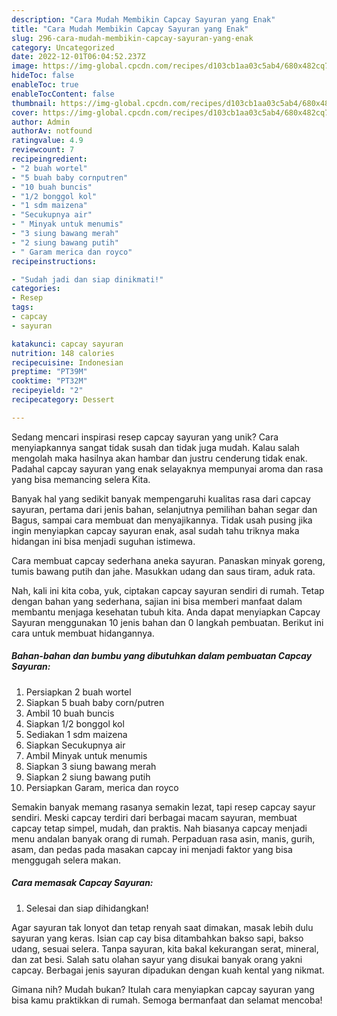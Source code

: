 ```yaml
---
description: "Cara Mudah Membikin Capcay Sayuran yang Enak"
title: "Cara Mudah Membikin Capcay Sayuran yang Enak"
slug: 296-cara-mudah-membikin-capcay-sayuran-yang-enak
category: Uncategorized
date: 2022-12-01T06:04:52.237Z
image: https://img-global.cpcdn.com/recipes/d103cb1aa03c5ab4/680x482cq70/capcay-sayuran-foto-resep-utama.jpg
hideToc: false
enableToc: true
enableTocContent: false
thumbnail: https://img-global.cpcdn.com/recipes/d103cb1aa03c5ab4/680x482cq70/capcay-sayuran-foto-resep-utama.jpg
cover: https://img-global.cpcdn.com/recipes/d103cb1aa03c5ab4/680x482cq70/capcay-sayuran-foto-resep-utama.jpg
author: Admin
authorAv: notfound
ratingvalue: 4.9
reviewcount: 7
recipeingredient:
- "2 buah wortel"
- "5 buah baby cornputren"
- "10 buah buncis"
- "1/2 bonggol kol"
- "1 sdm maizena"
- "Secukupnya air"
- " Minyak untuk menumis"
- "3 siung bawang merah"
- "2 siung bawang putih"
- " Garam merica dan royco"
recipeinstructions:

- "Sudah jadi dan siap dinikmati!"
categories:
- Resep
tags:
- capcay
- sayuran

katakunci: capcay sayuran 
nutrition: 148 calories
recipecuisine: Indonesian
preptime: "PT39M"
cooktime: "PT32M"
recipeyield: "2"
recipecategory: Dessert

---
```





Sedang mencari inspirasi resep capcay sayuran yang unik? Cara menyiapkannya sangat tidak susah dan tidak juga mudah. Kalau salah mengolah maka hasilnya akan hambar dan justru cenderung tidak enak. Padahal capcay sayuran yang enak selayaknya mempunyai aroma dan rasa yang bisa memancing selera Kita.





Banyak hal yang sedikit banyak mempengaruhi kualitas rasa dari capcay sayuran, pertama dari jenis bahan, selanjutnya pemilihan bahan segar dan Bagus, sampai cara membuat dan menyajikannya. Tidak usah pusing jika ingin menyiapkan capcay sayuran enak,      asal sudah tahu triknya maka hidangan ini bisa menjadi suguhan istimewa.














Cara membuat capcay sederhana aneka sayuran. Panaskan minyak goreng, tumis bawang putih dan jahe. Masukkan udang dan saus tiram, aduk rata.






Nah, kali ini kita coba, yuk, ciptakan capcay sayuran sendiri di rumah. Tetap dengan bahan yang sederhana, sajian ini bisa memberi manfaat dalam membantu menjaga kesehatan tubuh kita. Anda dapat menyiapkan Capcay Sayuran menggunakan 10 jenis bahan dan 0 langkah pembuatan. Berikut ini cara untuk membuat hidangannya.

<!--inarticleads1-->

##### Bahan-bahan dan bumbu yang dibutuhkan dalam pembuatan Capcay Sayuran:

1. Persiapkan 2 buah wortel
1. Siapkan 5 buah baby corn/putren
1. Ambil 10 buah buncis
1. Siapkan 1/2 bonggol kol
1. Sediakan 1 sdm maizena
1. Siapkan Secukupnya air
1. Ambil  Minyak untuk menumis
1. Siapkan 3 siung bawang merah
1. Siapkan 2 siung bawang putih
1. Persiapkan  Garam, merica dan royco


Semakin banyak memang rasanya semakin lezat, tapi resep capcay sayur sendiri. Meski capcay terdiri dari berbagai macam sayuran, membuat capcay tetap simpel, mudah, dan praktis. Nah biasanya capcay menjadi menu andalan banyak orang di rumah. Perpaduan rasa asin, manis, gurih, asam, dan pedas pada masakan capcay ini menjadi faktor yang bisa menggugah selera makan. 

<!--inarticleads2-->

##### Cara memasak Capcay Sayuran:


1. Selesai dan siap dihidangkan!

Agar sayuran tak lonyot dan tetap renyah saat dimakan, masak lebih dulu sayuran yang keras. Isian cap cay bisa ditambahkan bakso sapi, bakso udang, sesuai selera. Tanpa sayuran, kita bakal kekurangan serat, mineral, dan zat besi. Salah satu olahan sayur yang disukai banyak orang yakni capcay. Berbagai jenis sayuran dipadukan dengan kuah kental yang nikmat. 

Gimana nih? Mudah bukan? Itulah cara menyiapkan capcay sayuran yang bisa kamu praktikkan di rumah. Semoga bermanfaat dan selamat mencoba!
